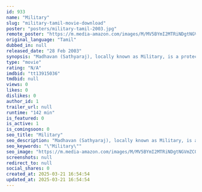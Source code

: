 ```yaml
---
id: 933
name: "Military"
slug: "military-tamil-movie-download"
poster: "posters/military-tamil-2003.jpg"
remote_poster: "https://m.media-amazon.com/images/M/MV5BYmI2MTRiNDgtNGVmZC00ODQyLWEzMWYtMDMyYmNjNmNhNzBlXkEyXkFqcGc@._V1_SX300.jpg"
original_language: "Tamil"
dubbed_in: null
released_date: "28 Feb 2003"
synopsis: "Madhavan (Sathyaraj), locally known as Military, is a protective brother of five younger sisters: Ammu (Indhu), Seetha (Vijayalakshmi), Nandhini (Lavanya), Kamali (Arunasri) and Archana (Poorvaja). Their father (Manivannan) remarr..."
type: "movie"
rating: "N/A"
imdbid: "tt13915036"
tmdbid: null
views: 0
likes: 0
dislikes: 0
author_id: 1
trailer_url: null
runtime: "142 min"
is_featured: 0
is_active: 1
is_comingsoon: 0
seo_title: "Military"
seo_description: "Madhavan (Sathyaraj), locally known as Military, is a protective brother of five younger sisters: Ammu (Indhu), Seetha (Vijayalakshmi), Nandhini (Lavanya), Kamali (Arunasri) and Archana (Poorvaja). Their father (Manivannan) remarr..."
seo_keywords: "\"Military\""
seo_image: "https://m.media-amazon.com/images/M/MV5BYmI2MTRiNDgtNGVmZC00ODQyLWEzMWYtMDMyYmNjNmNhNzBlXkEyXkFqcGc@._V1_SX300.jpg"
screenshots: null
redirect_to: null
social_shares: 0
created_at: 2025-03-21 16:54:54
updated_at: 2025-03-21 16:54:54
---
```


